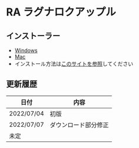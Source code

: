 # RA ラグナロクアップル

## インストーラー

- <a href = "./dist/RA%20Setup%201.0.0.exe.zip" target="_blank">Windows</a>
- <a href = "./dist/RA-1.0.0.dmg.zip" target="_blank">Mac</a>
- インストール方法は<a href = "https://voicevox.hiroshiba.jp/how_to_use/" target="_blank">このサイトを参照</a>してください

## 更新履歴

| 日付        | 内容  |
| ----------| --- |
| 2022/07/04| 初版  |
| 2022/07/07|ダウンロード部分修正|
| 未定       |     |
